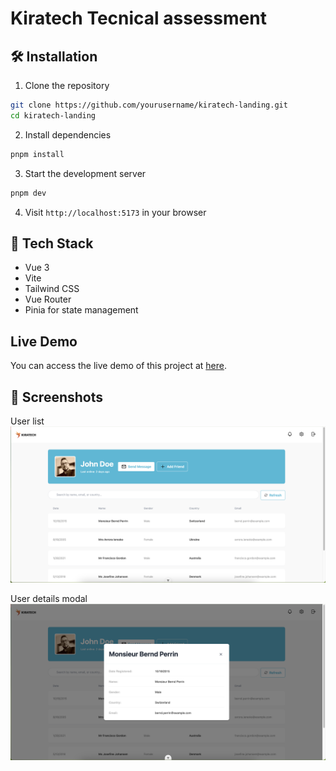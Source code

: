 # Kiratech Tecnical assessment

## 🛠️ Installation

1. Clone the repository
```sh
git clone https://github.com/yourusername/kiratech-landing.git
cd kiratech-landing
```

2. Install dependencies
```sh
pnpm install
```

3. Start the development server
```sh
pnpm dev
```

4. Visit `http://localhost:5173` in your browser

## 🧰 Tech Stack

- Vue 3
- Vite
- Tailwind CSS
- Vue Router
- Pinia for state management

## Live Demo

You can access the live demo of this project at [here](https://kiratech.netlify.app/).


## 📸 Screenshots

User list
![App Screenshot](./images/list.png)

User details modal
![Modal Screenshot](./images/modal.png)

